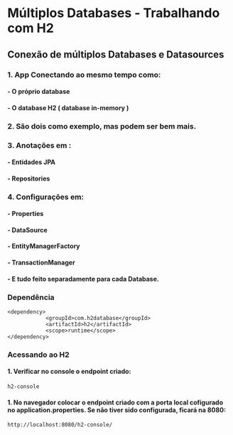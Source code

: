 # Múltiplos Databases - Trabalhando com H2
## Conexão de múltiplos Databases e Datasources
### 1. App Conectando ao mesmo tempo como:
#### - O próprio database
#### - O database H2 ( database in-memory )
### 2. São dois como exemplo, mas podem ser bem mais.
### 3. Anotações em :
#### - Entidades JPA
#### - Repositories
### 4. Configurações em:
#### - Properties
#### - DataSource
#### - EntityManagerFactory
#### - TransactionManager
#### - E tudo feito separadamente para cada Database.

### Dependência
````
<dependency>
			<groupId>com.h2database</groupId>
			<artifactId>h2</artifactId>
			<scope>runtime</scope>
</dependency>
````

### Acessando ao H2
#### 1. Verificar no console o endpoint criado:
````
h2-console
````
#### 1. No navegador colocar o endpoint criado com a porta local cofigurado no application.properties. Se não tiver sido configurada, ficará na 8080:
````
http://localhost:8080/h2-console/
````